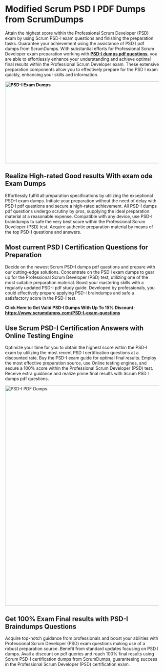 <h1><strong>Modified Scrum PSD I PDF Dumps from ScrumDumps</strong></h1>
<p>Attain the highest score within the Professional Scrum Developer (PSD) exam by using Scrum PSD-I exam questions and finishing the preparation tasks. Guarantee your achievement using the assistance of PSD I pdf dumps from ScrumDumps. With substantial efforts for Professional Scrum Developer exam preparation working with <strong><a href="https://www.scrumdumps.com/PSD-I-exam-questions">PSD-I dumps pdf questions</a></strong>, you are able to effortlessly enhance your understanding and achieve optimal final results within the Professional Scrum Developer exam. These extensive preparation components allow you to effectively prepare for the PSD I exam quickly, enhancing your skills and information.</p>
<p><strong><img src="https://i.ibb.co/8bjQb49/Copy-of-Cleaning-service-banner-Made-with-Poster-My-Wall-2.jpg" alt="PSD-I Exam Dumps" width="800" height="267" /></strong></p>
<h2><strong>Realize High-rated Good results With exam ode Exam Dumps</strong></h2>
<p>Effortlessly fulfill all preparation specifications by utilizing the exceptional PSD-I exam dumps. Initiate your preparation without the need of delay with PSD I pdf questions and secure a high-rated achievement. All PSD-I dumps pdf questions undergo scrutiny by pros, supplying the ideal preparation material at a reasonable expense. Compatible with any device, use PSD-I braindumps to safe the very best score within the Professional Scrum Developer (PSD) test. Acquire authentic preparation material by means of the top PSD-I questions and answers.</p>
<h2><strong>Most current PSD I Certification Questions for Preparation</strong></h2>
<p>Decide on the newest Scrum PSD-I dumps pdf questions and prepare with our cutting-edge solutions. Concentrate on the PSD I exam dumps to gear up for the Professional Scrum Developer (PSD) test, utilizing one of the most suitable preparation material. Boost your mastering skills with a regularly updated PSD-I pdf study guide. Developed by professionals, you could effectively prepare applying PSD-I braindumps and safe a satisfactory score in the PSD-I test.</p>
<p><strong>Click Here to Get Valid PSD-I Dumps With Up To 15% Discount: <a href="https://www.scrumdumps.com/PSD-I-exam-questions">https://www.scrumdumps.com/PSD-I-exam-questions</a></strong></p>
<h2><strong>Use Scrum PSD-I Certification Answers with Online Testing Engine</strong></h2>
<p>Optimize your time for you to obtain the highest score within the PSD-I exam by utilizing the most recent PSD I certification questions at a discounted rate. Buy the PSD-I exam guide for optimal final results. Employ the most effective preparation source, use Online testing engines, and secure a 100% score within the Professional Scrum Developer (PSD) test. Receive extra guidance and realize prime final results with Scrum PSD I dumps pdf questions.</p>
<p><a href="https://www.scrumdumps.com/PSD-I-exam-questions"><img src="https://i.ibb.co/F3py0hR/Copy-of-Offer-Social-Media-Ad-Made-with-Poster-My-Wall.jpg" alt="PSD-I PDF Dumps" width="720" height="" /></a></p>
<h2><strong>Get 100% Exam Final results with PSD-I Braindumps Questions</strong></h2>
<p>Acquire top-notch guidance from professionals and boost your abilities with Professional Scrum Developer (PSD) exam questions making use of a robust preparation source. Benefit from standard updates focusing on PSD I dumps. Avail a discount on pdf queries and reach 100% final results using Scrum PSD-I certification dumps from ScrumDumps, guaranteeing success in the Professional Scrum Developer (PSD) certification exam.</p>
